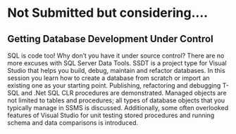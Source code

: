 # Not Submitted but considering....

## Getting Database Development Under Control

SQL is code too! Why don’t you have it under source control? There are no more excuses 
with SQL Server Data Tools. SSDT is a project type for Visual Studio that helps you build, 
debug, maintain and refactor databases. In this session you learn how to create a database from scratch 
or import an existing one as your starting point. Publishing, refactoring and 
debugging T-SQL and .Net SQL CLR procedures are demonstrated. Managed objects are not limited
to tables and procedures; all types of database objects that you typically manage in SSMS 
is discussed. Additionally, some often overlooked features of Visual Studio for unit testing 
stored procedures and running schema and data comparisons is introduced.
